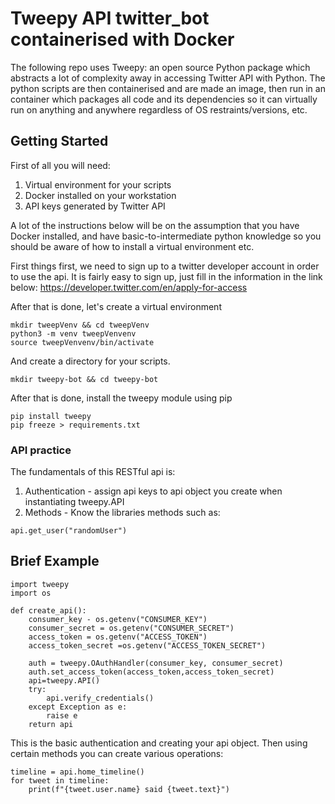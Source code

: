 # Tweepy API twitter_bot containerised with Docker
The following repo uses Tweepy: an open source Python package which abstracts a lot of complexity away in accessing Twitter API with Python. 
The python scripts are then containerised and are made an image, then run in an container which packages all code and its dependencies so it can virtually run on anything and anywhere regardless of OS restraints/versions, etc. 

## Getting Started
First of all you will need: 
1. Virtual environment for your scripts
2. Docker installed on your workstation
3. API keys generated by Twitter API 

A lot of the instructions below will be on the assumption that you have Docker installed, and have basic-to-intermediate python knowledge so you should be aware of how to install a virtual environment etc.

First things first, we need to sign up to a twitter developer account in order to use the api. It is fairly easy to sign up, just fill in the information in the link below:
<https://developer.twitter.com/en/apply-for-access>

After that is done, let's create a virtual environment 
```
mkdir tweepVenv && cd tweepVenv
python3 -m venv tweepVenvenv
source tweepVenvenv/bin/activate
```

And create a directory for your scripts.
```
mkdir tweepy-bot && cd tweepy-bot
```

After that is done, install the tweepy module using pip
```
pip install tweepy
pip freeze > requirements.txt
```

### API practice
The fundamentals of this RESTful api is:
1. Authentication - assign api keys to api object you create when instantiating tweepy.API
2. Methods - Know the libraries methods such as:
```
api.get_user("randomUser")
```
## Brief Example
```
import tweepy
import os

def create_api():
    consumer_key - os.getenv("CONSUMER_KEY")
    consumer_secret = os.getenv("CONSUMER_SECRET")
    access_token = os.getenv("ACCESS_TOKEN")
    access_token_secret =os.getenv("ACCESS_TOKEN_SECRET")

    auth = tweepy.OAuthHandler(consumer_key, consumer_secret)
    auth.set_access_token(access_token,access_token_secret)
    api=tweepy.API()
    try:
        api.verify_credentials()
    except Exception as e:
        raise e
    return api
```

This is the basic authentication and creating your api object. 
Then using certain methods you can create various operations:
```
timeline = api.home_timeline()
for tweet in timeline:
    print(f"{tweet.user.name} said {tweet.text}")
```

